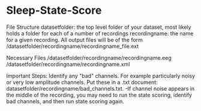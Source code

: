 # Sleep-State-Score

File Structure
datasetfolder: the top level folder of your dataset, most likely holds a folder for each of a number of recordings
recordingname: the name for a given recording.  All output files will be of the form /datasetfolder/recordingname/recordingname_file.ext

Necessary Files
/datasetfolder/recordingname/recordingname.eeg
/datasetfolder/recordingname/recordingname.xml

Important Steps:
Identify any "bad" channels.  For example particularly noisy or very low amplitude channels.  Put these in a .txt document: datasetfolder/recordingname/bad_channels.txt.
-If channel noise appears in the middle of the recording, you may need to run the state scoring, identify bad channels, and then run state scoring again.
